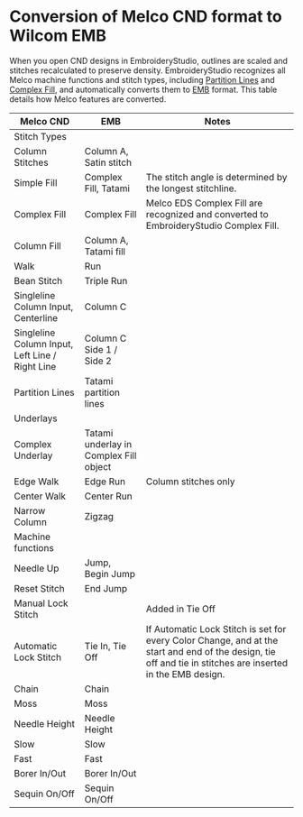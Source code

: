# Conversion of Melco CND format to Wilcom EMB

When you open CND designs in EmbroideryStudio, outlines are scaled and stitches recalculated to preserve density. EmbroideryStudio recognizes all Melco machine functions and stitch types, including [Partition Lines](../../glossary/glossary) and [Complex Fill](../../glossary/glossary), and automatically converts them to [EMB](../../glossary/glossary) format. This table details how Melco features are converted.

| Melco CND                                       | EMB                                    | Notes                                                                                                                                                       |
| ----------------------------------------------- | -------------------------------------- | ----------------------------------------------------------------------------------------------------------------------------------------------------------- |
| Stitch Types                                    |                                        |                                                                                                                                                             |
| Column Stitches                                 | Column A, Satin stitch                 |                                                                                                                                                             |
| Simple Fill                                     | Complex Fill, Tatami                   | The stitch angle is determined by the longest stitchline.                                                                                                   |
| Complex Fill                                    | Complex Fill                           | Melco EDS Complex Fill are recognized and converted to EmbroideryStudio Complex Fill.                                                                       |
| Column Fill                                     | Column A, Tatami fill                  |                                                                                                                                                             |
| Walk                                            | Run                                    |                                                                                                                                                             |
| Bean Stitch                                     | Triple Run                             |                                                                                                                                                             |
| Singleline Column Input, Centerline             | Column C                               |                                                                                                                                                             |
| Singleline Column Input, Left Line / Right Line | Column C Side 1 / Side 2               |                                                                                                                                                             |
| Partition Lines                                 | Tatami partition lines                 |                                                                                                                                                             |
| Underlays                                       |                                        |                                                                                                                                                             |
| Complex Underlay                                | Tatami underlay in Complex Fill object |                                                                                                                                                             |
| Edge Walk                                       | Edge Run                               | Column stitches only                                                                                                                                        |
| Center Walk                                     | Center Run                             |                                                                                                                                                             |
| Narrow Column                                   | Zigzag                                 |                                                                                                                                                             |
| Machine functions                               |                                        |                                                                                                                                                             |
| Needle Up                                       | Jump, Begin Jump                       |                                                                                                                                                             |
| Reset Stitch                                    | End Jump                               |                                                                                                                                                             |
| Manual Lock Stitch                              |                                        | Added in Tie Off                                                                                                                                            |
| Automatic Lock Stitch                           | Tie In, Tie Off                        | If Automatic Lock Stitch is set for every Color Change, and at the start and end of the design, tie off and tie in stitches are inserted in the EMB design. |
| Chain                                           | Chain                                  |                                                                                                                                                             |
| Moss                                            | Moss                                   |                                                                                                                                                             |
| Needle Height                                   | Needle Height                          |                                                                                                                                                             |
| Slow                                            | Slow                                   |                                                                                                                                                             |
| Fast                                            | Fast                                   |                                                                                                                                                             |
| Borer In/Out                                    | Borer In/Out                           |                                                                                                                                                             |
| Sequin On/Off                                   | Sequin On/Off                          |                                                                                                                                                             |
